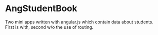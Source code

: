 # AngStudentBook
Two mini apps written with angular.js which contain data about students. First is with, second w/o the use of routing.
